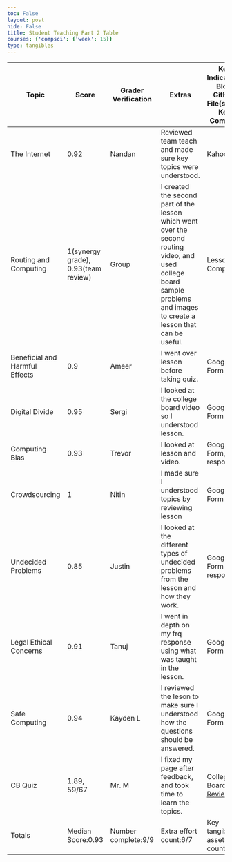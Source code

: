 ```yaml
---
toc: False
layout: post
hide: False
title: Student Teaching Part 2 Table
courses: {'compsci': {'week': 15}}
type: tangibles
---
```

<html>
<table>
  <thead>
    <tr>
      <th>Topic</th>
      <th>Score</th>
      <th>Grader Verification</th>
      <th>Extras</th>
      <th>Key Indicators: Blog, GitHub File(s) and Key Commits</th>
    </tr>
  </thead>
    <tr>
      <td>The Internet</td>
      <td>0.92</td>
      <td>Nandan</td>
      <td>Reviewed team teach and made sure key topics were understood.</td>
      <td>Kahoot</td>
    </tr>
    <tr>
      <td>Routing and Computing</td>
      <td>1(synergy grade), 0.93(team review)</td>
      <td>Group</td>
      <td>I created the second part of the lesson which went over the second routing video, and used college board sample problems and images to create a lesson that can be useful.</td>
      <td>Lesson Completed</td>
    </tr>
    <tr>
      <td>Beneficial and Harmful Effects</td>
      <td>0.9</td>
      <td>Ameer</td>
      <td>I went over lesson before taking quiz.</td>
      <td>Google Form</td>
    </tr>
    <tr>
      <td>Digital Divide</td>
      <td>0.95</td>
      <td>Sergi</td>
      <td>I looked at the college board video so I understood lesson.</td>
      <td>Google Form</td>
    </tr>
    <tr>
      <td>Computing Bias</td>
      <td>0.93</td>
      <td>Trevor</td>
      <td>I looked at lesson and video.</td>
      <td>Google Form, response</td>
    </tr>
    <tr>
      <td>Crowdsourcing</td>
      <td>1</td>
      <td>Nitin</td>
      <td>I made sure I understood topics by reviewing lesson</td>
      <td>Google Form</td>
    </tr>
    <tr>
    <tr>
      <td>Undecided Problems</td>
      <td>0.85</td>
      <td>Justin</td>
      <td>I looked at the different types of undecided problems from the lesson and how they work.</td> 
      <td>Google Form and response</td>
    </tr>
    <tr>
      <td>Legal Ethical Concerns</td>
      <td>0.91</td>
      <td>Tanuj</td>
      <td>I went in depth on my frq response using what was taught in the lesson.</td>
      <td>Google Form</td>
    </tr>
    <tr>
      <td>Safe Computing</td>
      <td>0.94</td>
      <td>Kayden L</td>
      <td>I reviewed the leson to make sure I understood how the questions should be answered.</td>
      <td>Google Form</td>
    </tr>
    <tr>
      <td>CB Quiz</td>
      <td>1.89, 59/67</td>
      <td>Mr. M</td>
      <td>I fixed my page after feedback, and took time to learn the topics.</td>
      <td>College Board, <a href = "https://gurbop.github.io/CSPBlog2//2023/12/21/cb2.html">Review</a></td>
    </tr>
    <tr>
      <td>Totals</td>
      <td>Median Score:0.93</td>
      <td>Number complete:9/9</td>
      <td>Extra effort count:6/7</td>
      <td>Key tangible assets count:9/9 </td>
      <td></td>
    </tr>

